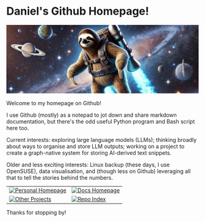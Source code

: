 # Daniel's Github Homepage!

 ![alt text](images/banners/1.webp)

 Welcome to my homepage on Github!

 I use Github (mostly) as a notepad to jot down and share markdown documentation, but there's the odd useful Python program and Bash script here too. 

 Current interests: exploring large language models (LLMs); thinking broadly about ways to organise and store LLM outputs; working on a project to create a graph-native system for storing AI-derived text snippets.

 Older and less exciting interests: Linux backup (these days, I use OpenSUSE), data visualisation, and (though less on Github) leveraging all that to tell the stories behind the numbers.

 <table>
  <tr>
    <td>
      <a href="https://danielrosehill.com">
        <img src="https://img.shields.io/badge/Personal%20Homepage-Visit%20Now-blue" alt="Personal Homepage">
      </a>
    </td>
    <td>
      <a href="https://docs.bydanielrosehill.com/">
        <img src="https://img.shields.io/badge/Docs%20Homepage-Explore%20Docs-green" alt="Docs Homepage">
      </a>
    </td>
  </tr>
  <tr>
    <td>
      <a href="https://danielrosehill.com/projects/">
        <img src="https://img.shields.io/badge/Other%20Projects-View%20Projects-orange" alt="Other Projects">
      </a>
    </td>
    <td>
      <a href="https://github.com/danielrosehill/Github-Repo-Index">
        <img src="https://img.shields.io/badge/Repo%20Index-Browse%20Repos-purple" alt="Repo Index">
      </a>
    </td>
  </tr>
</table>

 
 Thanks for stopping by!
